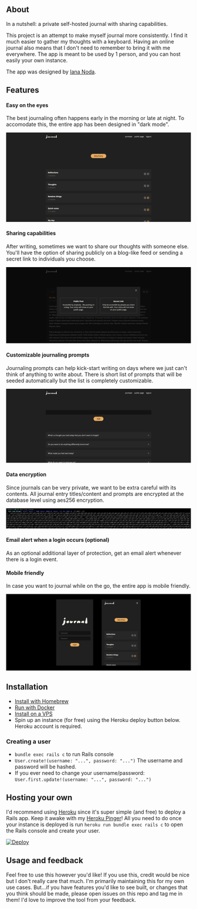 ## About

In a nutshell: a private self-hosted journal with sharing capabilities.

This project is an attempt to make myself journal more
consistently. I find it much easier to gather my thoughts
with a keyboard. Having an online journal also means that
I don't need to remember to bring it with me everywhere. The app
is meant to be used by 1 person, and you can host easily your own instance.

The app was designed by [Iana Noda](https://iananoda.com).

## Features

#### Easy on the eyes

The best journaling often happens early in the morning or late at night. To
accomodate this, the entire app has been designed in "dark mode".

![posts](./app/assets/images/readme/posts.png)

#### Sharing capabilities

After writing, sometimes we want to share our thoughts with someone else.
You'll have the option of sharing publicly on a blog-like feed or
sending a secret link to individuals you choose.

![posts](./app/assets/images/readme/sharing.png)

#### Customizable journaling prompts

Journaling prompts can help kick-start writing on days where we just can't think
of anything to write about. There is short list of prompts that will be seeded
automatically but the list is completely customizable.

![posts](./app/assets/images/readme/prompts.png)

#### Data encryption

Since journals can be very private, we want to be extra careful with its contents.
All journal entry titles/content and prompts are encrypted at the database level
using aes256 encryption.

![posts](./app/assets/images/readme/encryption.png)

#### Email alert when a login occurs (optional)

As an optional additional layer of protection, get an email alert whenever there is a login event.

#### Mobile friendly

In case you want to journal while on the go, the entire app is mobile friendly.

![posts](./app/assets/images/readme/mobile.png)

## Installation

- [Install with Homebrew](docs/homebrew_install.md)
- [Run with Docker](docs/docker.md)
- [Install on a VPS](docs/vps.md)
- Spin up an instance (for free) using the Heroku deploy button below. Heroku account is required.

### Creating a user

- `bundle exec rails c` to run Rails console
- `User.create!(username: "...", password: "...")` The username and password will be hashed.
- If you ever need to change your username/password: `User.first.update!(username: "...", password: "...")`

## Hosting your own

I'd recommend using [Heroku](https://heroku.com) since it's super simple (and free) to
deploy a Rails app. Keep it awake with my [Heroku Pinger](https://github.com/inoda/heroku-pinger)!
All you need to do once your instance is deployed is run
`heroku run bundle exec rails c` to open the Rails console and create your user.

[![Deploy](https://www.herokucdn.com/deploy/button.svg)](https://heroku.com/deploy?template=https://github.com/inoda/journal/tree/master)

## Usage and feedback
Feel free to use this however you'd like! If you use this, credit
would be nice but I don't really care that much. I'm primarily maintaining
this for my own use cases. But...if you have features you'd like to see built, or changes
that you think should be made, please open issues on this repo and tag me in them!
I'd love to improve the tool from your feedback.
